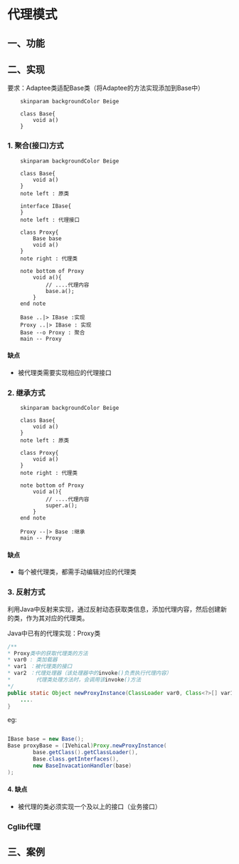 # 代理模式

## 一、功能



## 二、实现

要求：Adaptee类适配Base类（将Adaptee的方法实现添加到Base中）




```puml
    skinparam backgroundColor Beige

    class Base{
        void a()
    }
```

### 1. 聚合(接口)方式

```puml
    skinparam backgroundColor Beige

    class Base{
        void a()
    }
    note left : 原类
    
    interface IBase{
    }
    note left : 代理接口
    
    class Proxy{
        Base base
        void a()
    }
    note right : 代理类

    note bottom of Proxy
        void a(){
            // ....代理内容
            base.a();
        }
    end note
    
    Base ..|> IBase :实现
    Proxy ..|> IBase : 实现
    Base --o Proxy : 聚合
    main -- Proxy
```

#### 缺点

- 被代理类需要实现相应的代理接口

### 2. 继承方式

```puml
    skinparam backgroundColor Beige

    class Base{
        void a()
    }
    note left : 原类
      
    class Proxy{
        void a()
    }
    note right : 代理类

    note bottom of Proxy
        void a(){
            // ....代理内容
            super.a();
        }
    end note
    
    Proxy --|> Base :继承
    main -- Proxy
```

#### 缺点

- 每个被代理类，都需手动编辑对应的代理类

### 3. 反射方式

利用Java中反射来实现，通过反射动态获取类信息，添加代理内容，然后创建新的类，作为其对应的代理类。

Java中已有的代理实现：Proxy类

```java
/**
* Proxy类中的获取代理类的方法
* var0 : 类加载器
* var1 ：被代理类的接口
* var2 ：代理处理器（该处理器中的invoke()负责执行代理内容）
*        代理类处理方法时，会调用该invoke()方法
*/
public static Object newProxyInstance(ClassLoader var0, Class<?>[] var1, InvocationHandler var2) {
    ....
}
```

eg:
```java

IBase base = new Base();
Base proxyBase = (IVehical)Proxy.newProxyInstance(
        base.getClass().getClassLoader(), 
        Base.class.getInterfaces(), 
        new BaseInvacationHandler(base)
);
```

#### 4. 缺点

- 被代理的类必须实现一个及以上的接口（业务接口）

### Cglib代理

## 三、案例

